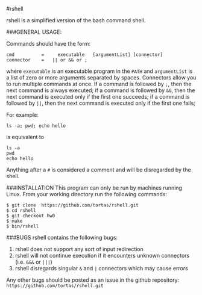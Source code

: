 #rshell 

rshell is a simplified version of the bash command shell. 

###GENERAL USAGE:

Commands should have the form:
```
cmd			 =     executable   [argumentList] [connector]
connector    =   || or && or ;	
```
where `executable` is an executable program in the `PATH` and `argumentList` is a list of zero or 
more arguments separated by spaces. Connectors allow you to run multiple commands at once.
	If a command is followed by `;`, then the next command is always executed;
	if a command is followed by `&&`, then the next command is executed only if the first one succeeds;
	if a command is followed by `||`, then the next command is executed only if the first one fails;

For example:
```
ls -a; pwd; echo hello
```
is equivalent to 
```
ls -a
pwd
echo hello
```

Anything after a `#` is considered a comment and will be disregarded by the shell.


###INSTALLATION
This program can only be run by machines running Linux. From your working directory run the following commands:
```
$ git clone  https://github.com/tortas/rshell.git
$ cd rshell
$ git checkout hw0
$ make
$ bin/rshell
```

###BUGS
rshell contains the following bugs:
1. rshell does not support any sort of input redirection
2. rshell will not continue execution if it encounters unknown connectors (i.e. `&&&` or `|||`)
3. rshell disregards singular `&` and `|` connectors which may cause errors

Any other bugs should be posted as an issue in the github repository:
	``https://github.com/tortas/rshell.git``
